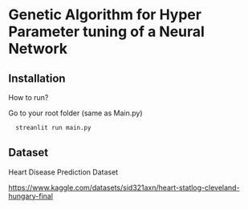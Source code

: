 # Genetic Algorithm for Hyper Parameter tuning of a Neural Network

## Installation

How to run?

Go to your root folder (same as Main.py)

```bash
  streanlit run main.py
```

## Dataset
Heart Disease Prediction Dataset

https://www.kaggle.com/datasets/sid321axn/heart-statlog-cleveland-hungary-final
    
